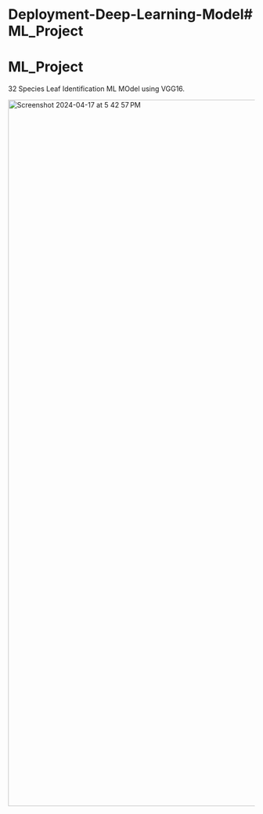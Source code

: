 # Deployment-Deep-Learning-Model# ML_Project
# ML_Project
32 Species Leaf Identification ML MOdel using VGG16.

<img width="1440" alt="Screenshot 2024-04-17 at 5 42 57 PM" src="https://github.com/YashSingh02/ML_Project/assets/116972296/75d1a8b0-1a61-4bc8-af7e-ce05045eb898">
